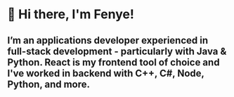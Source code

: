 # 👋 Hi there, I'm Fenye!

## I’m an applications developer experienced in full-stack development - particularly with Java & Python. React is my frontend tool of choice and I've worked in backend with C++, C#, Node, Python, and more.


<!--
Here are some ideas to get you started:

- 🔭 I’m currently working on ...
- 🌱 I’m currently learning ...
- 👯 I’m looking to collaborate on ...
- 🤔 I’m looking for help with ...
- 💬 Ask me about ...
- 📫 How to reach me: ...
- 😄 Pronouns: ...
- ⚡ Fun fact: ...
-->
